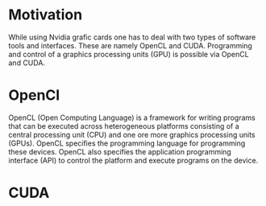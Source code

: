# Motivation

While using Nvidia grafic cards one has to deal with two types of software tools and interfaces. These are namely OpenCL
and CUDA. Programming and control of a graphics processing units (GPU) is possible via OpenCL and CUDA.

# OpenCl

OpenCL (Open Computing Language) is a framework for writing programs that can be executed across heterogeneous platforms 
consisting of a central processing unit (CPU) and one ore more graphics processing units (GPUs). OpenCL specifies the
programming language for programming these devices. OpenCL also specifies the application programming interface (API)
to control the platform and execute programs on the device. 

# CUDA
